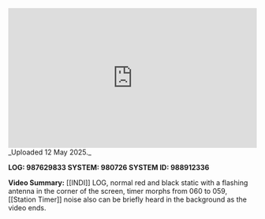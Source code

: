 
<iframe 
  src="https://drive.google.com/file/d/1hhsGxIXZK3Aas7s7kwEGIG7SXu3bAqFS/preview"  
  style="width:100%; aspect-ratio:16/9; border:0;"
  allowfullscreen>
</iframe>
_Uploaded 12 May 2025._

**LOG: 987629833
SYSTEM: 980726
SYSTEM ID: 988912336**

**Video Summary:** [[INDI]] LOG, normal red and black static with a flashing antenna in the corner of the screen, timer morphs from 060 to 059, [[Station Timer]] noise also can be briefly heard in the background as the video ends.